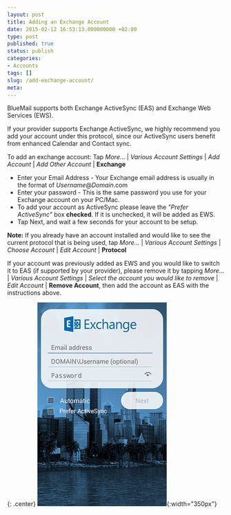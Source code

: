 ```yaml
---
layout: post
title: Adding an Exchange Account
date: 2015-02-12 16:53:13.000000000 +02:00
type: post
published: true
status: publish
categories:
- Accounts
tags: []
slug: /add-exchange-account/
meta:
---
```


BlueMail supports both Exchange ActiveSync (EAS) and Exchange Web Services (EWS).

If your provider supports Exchange ActiveSync, we highly recommend you add your account under this protocol, since our ActiveSync users benefit from enhanced Calendar and Contact sync.

To add an exchange account: Tap *More...* \| *Various Account Settings* \| *Add Account* \| *Add Other Account* \| **Exchange**

* Enter your Email Address - Your Exchange email address is usually in the format of *Username*@*Domain*.com
* Enter your password - This is the same password you use for your Exchange account on your PC/Mac.
* To add your account as ActiveSync please leave the *"Prefer ActiveSync"* box **checked**. If it is unchecked, it will be added as EWS.
* Tap Next, and wait a few seconds for your account to be setup.

**Note:** If you already have an account installed and would like to see the current protocol that is being used, tap *More...* \| *Various Account Settings* \| *Choose Account* \| *Edit Account* \| **Protocol**

If your account was previously added as EWS and you would like to switch it to EAS (if supported by your provider), please remove it by tapping *More...* \| *Various Account Settings* \| *Select the account you would like to remove* \| *Edit Account* \| **Remove Account**, then add the account as EAS with the instructions above.

{: .center}
![](/assets/add_Exchange_new.png){:width="350px"}
